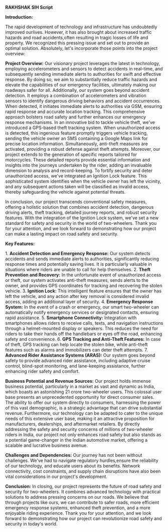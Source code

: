 
**RAKHSHAK SIH Script**

**Introduction:**

The rapid development of technology and infrastructure has undoubtedly improved ourlives. However, it has also brought about increased traffic hazards and road accidents,often resulting in tragic losses of life and property. We recognized this pressing issue and set out to provide an optimal solution. Absolutely, let's incorporate those points into the project overview:

**Project Overview:**
Our visionary project leverages the latest in technology, employing accelerometers and sensors to detect accidents in real-time, and subsequently sending immediate alerts to authorities for swift and effective response. By doing so, we aim to substantially reduce traffic hazards and elevate the capabilities of our emergency facilities, ultimately making our roadways safer for all. Additionally, our system goes beyond accident detection. It employs a combination of accelerometers and vibration sensors to identify dangerous driving behaviors and accident occurrences. When detected, it initiates immediate alerts to authorities via GSM, ensuring rapid response and accurate location tracking. This comprehensive approach bolsters road safety and further enhances our emergency response mechanisms.
In an innovative bid to tackle vehicle theft, we've introduced a GPS-based theft tracking system. When unauthorized access is detected, this ingenious feature promptly triggers vehicle tracking, sending the vehicle owner an SMS containing a Google Maps link for precise location information. Simultaneously, anti-theft measures are activated, providing a robust defense against theft attempts. Moreover, our project extends to the generation of specific reports tailored for motorcycles. These detailed reports provide essential information and insights into the journeys undertaken by the rider, adding an invaluable dimension to analysis and record-keeping.
To fortify security and deter unauthorized access, we've integrated an Ignition Lock feature. This sophisticated system identifies when the vehicle owner has left the vicinity, and any subsequent actions taken will be classified as invalid access, thereby safeguarding the vehicle against potential threats.

In conclusion, our project transcends conventional safety measures, offering a holistic solution that combines accident detection, dangerous driving alerts, theft tracking, detailed  journey reports, and robust security features. With the integration of the Ignition Lock system, we've set a new standard for safety and security in the world of two-wheelers.
Thank you for your attention, and we look forward to demonstrating how our project can make a lasting impact on road safety and security.

**Key Features:**

1\. **Accident Detection and Emergency Response:** Our system detects accidents and sends immediate alerts to authorities, significantly reducing response times and potentially saving lives. It is particularly valuable in situations where riders are unable to call for help themselves.
2\. **Theft Prevention and Recovery:** In the unfortunate event of unauthorized access or theft, our system activates anti-theft measures, sends alerts to the owner, and provides GPS coordinates for tracking and recovering the stolen vehicle.
3\. **Ignition Lock:** This intelligent feature ensures that the owner has left the vehicle, and any action after key removal is considered invalid access, adding an additional layer of security.
4\. **Emergency Response System:** In the event of a crash or emergency, our smart two-wheeler can automatically notify emergency services or designated contacts, ensuring rapid assistance.
5\. **Smartphone Connectivity:** Integration with smartphones allows riders to receive calls, texts, and navigation instructions through a helmet-mounted display or speakers. This reduces the need for riders to take their hands off the handlebars or eyes off the road, enhancing safety and convenience.
6\. **GPS Tracking and Anti-Theft Features:** In case of theft, GPS tracking can help locate the stolen bike, while anti-theft features such as alarms and immobilizers can deter theft attempts.
7\. **Advanced Rider Assistance Systems (ARAS):** Our system goes beyond safety to provide advanced rider assistance, including adaptive cruise control, blind-spot monitoring, and lane-keeping assistance, further enhancing rider safety and comfort.

**Business Potential and Revenue Sources:**
Our project holds immense business potential, particularly in a market as vast and dynamic as India, which boasts an astonishing 21 crore two-wheeler users. This colossal user base presents an unprecedented opportunity for direct consumer sales. The ability to offer our system directly to consumers, harnessing the power of this vast demographic, is a strategic advantage that can drive substantial revenue. Furthermore, our technology can be adapted to cater to the unique needs of this extensive user base, making it an attractive proposition for manufacturers, dealerships, and aftermarket retailers. By directly
addressing the safety and security concerns of millions of two-wheeler riders in India, our project not only enhances road safety but also stands as a potential game-changer in the Indian automotive market, offering a scalable and lucrative business avenue.

**Challenges and Dependencies:**
Our journey has not been without challenges. We've had to navigate regulatory hurdles,ensure the reliability of our technology, and educate users about its benefits. Network connectivity, cost constraints, and supply chain disruptions have also been vital considerations in our project's development.

**Conclusion:**
In closing, our project represents the future of road safety and security for two-wheelers. It combines advanced technology with practical solutions to address pressing concerns on our roads. We believe that through projects like ours, we can contribute to safer roads, more efficient emergency response systems, enhanced theft prevention, and a more enjoyable riding experience. Thank you for your attention, and we look forward to demonstrating how our project can revolutionize road safety and security in today's world.


